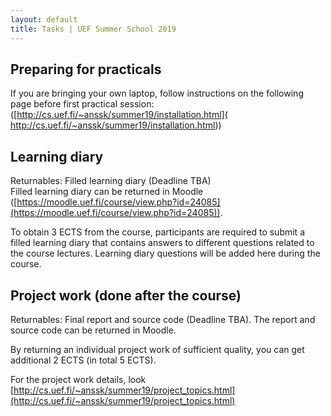 ```yaml
---
layout: default
title: Tasks | UEF Summer School 2019
---
```


## Preparing for practicals
If you are bringing your own laptop, follow instructions on the following page before first practical session:  ([http://cs.uef.fi/~anssk/summer19/installation.html]( http://cs.uef.fi/~anssk/summer19/installation.html))

## Learning diary
Returnables: Filled learning diary (Deadline TBA) <br>
Filled learning diary can be returned in Moodle ([https://moodle.uef.fi/course/view.php?id=24085](https://moodle.uef.fi/course/view.php?id=24085)). <!--([https://moodle.uef.fi/course/view.php?id=17032](https://moodle.uef.fi/course/view.php?id=17032))-->

To obtain 3 ECTS from the course, participants are required to submit a filled
learning diary that contains answers to different questions related to the course lectures.
Learning diary questions will be added here during the course.

<!--**Learning diary questions:** [https://moodle.uef.fi/mod/resource/view.php?id=1309620](https://moodle.uef.fi/mod/resource/view.php?id=1309620)-->


## Project work (done after the course)
Returnables: Final report and source code (Deadline TBA). The report and source code can be returned in Moodle.

By returning an individual project work of sufficient quality, you can get additional 2 ECTS (in total 5 ECTS).

For the project work details, look [http://cs.uef.fi/~anssk/summer19/project_topics.html](http://cs.uef.fi/~anssk/summer19/project_topics.html)

<!--
#### Challenge 1: Train an agent that plays Toribash
- Toribash is a 1v1 fighting game.
- Design and/or train an agent for Toribash-DestroyUke-v1 task: The higher cumulative reward at the end of the game/episode, the better. Find the environment from Github link below.
- Ready made learning environment (ToriLLE) can be found from this link:
[https://github.com/Miffyli/ToriLLE](https://github.com/Miffyli/ToriLLE)
- Information about ToriLLE can be found from our paper
[https://arxiv.org/abs/1807.10110](https://arxiv.org/abs/1807.10110)

#### Challenge 2: Imitating a celebrity voice
- Use the corpus VoxCeleb ([http://www.robots.ox.ac.uk/~vgg/data/voxceleb/](http://www.robots.ox.ac.uk/~vgg/data/voxceleb/))
- It contains a very large number (> 1000) of celebrity voices. Find closest to
your voice using speaker recognition technology.
- Try to see if you can get better score by modifying your voice.
- Get the project package including pre-trained speaker recognition models from [here](http://cs.uef.fi/~vvestman/files/celeb_match_project.zip).

#### Challenge 3: Test the impact of environmental noise in a Speaker Recognition System (SRS)
- Modify a set of speech signals from Voxceleb by adding noise and test the performance of the SRS (Use the SRS from the practice)
- Apply a speech enhancement method and recheck the system performance (e.g. Wiener filter in Scipy)
- Challenge the system with a different issue and compare results (e.g. short duration)
- Record your own voice and repeat the process. Compare the obtained results with the one with the previous set of signals and discuss.
- Get the project package including pre-trained speaker recognition models from [here](http://cs.uef.fi/~vvestman/files/challenge3.zip). -->
